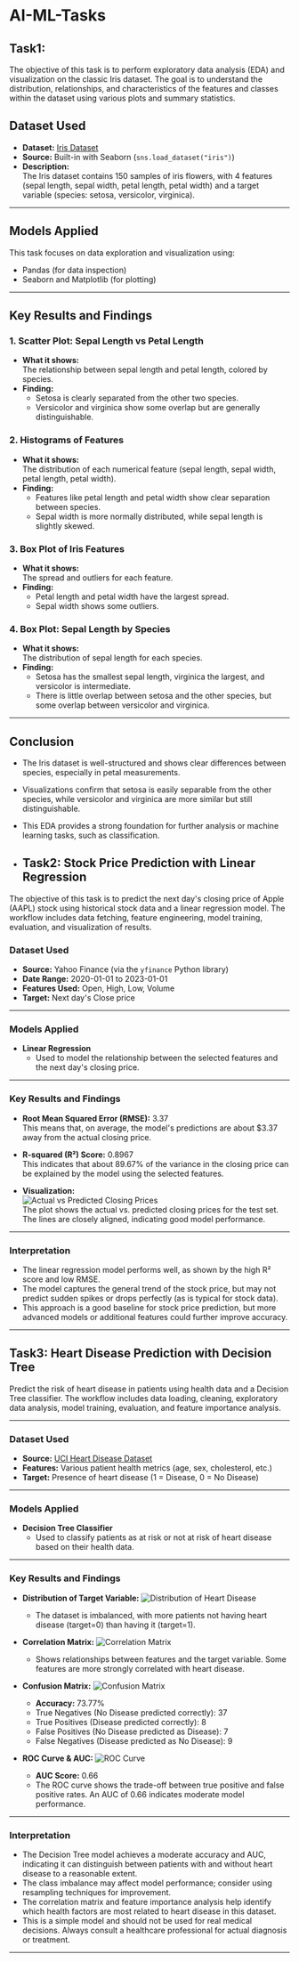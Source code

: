 # AI-ML-Tasks

## Task1:
The objective of this task is to perform exploratory data analysis (EDA) and visualization on the classic Iris dataset. The goal is to understand the distribution, relationships, and characteristics of the features and classes within the dataset using various plots and summary statistics.

## Dataset Used
- **Dataset:** [Iris Dataset](https://en.wikipedia.org/wiki/Iris_flower_data_set)
- **Source:** Built-in with Seaborn (`sns.load_dataset("iris")`)
- **Description:**  
  The Iris dataset contains 150 samples of iris flowers, with 4 features (sepal length, sepal width, petal length, petal width) and a target variable (species: setosa, versicolor, virginica).

---

## Models Applied
  This task focuses on data exploration and visualization using:
  - Pandas (for data inspection)
  - Seaborn and Matplotlib (for plotting)
---

## Key Results and Findings

### 1. **Scatter Plot: Sepal Length vs Petal Length**
- **What it shows:**  
  The relationship between sepal length and petal length, colored by species.
- **Finding:**  
  - Setosa is clearly separated from the other two species.
  - Versicolor and virginica show some overlap but are generally distinguishable.

### 2. **Histograms of Features**
- **What it shows:**  
  The distribution of each numerical feature (sepal length, sepal width, petal length, petal width).
- **Finding:**  
  - Features like petal length and petal width show clear separation between species.
  - Sepal width is more normally distributed, while sepal length is slightly skewed.

### 3. **Box Plot of Iris Features**
- **What it shows:**  
  The spread and outliers for each feature.
- **Finding:**  
  - Petal length and petal width have the largest spread.
  - Sepal width shows some outliers.

### 4. **Box Plot: Sepal Length by Species**
- **What it shows:**  
  The distribution of sepal length for each species.
- **Finding:**  
  - Setosa has the smallest sepal length, virginica the largest, and versicolor is intermediate.
  - There is little overlap between setosa and the other species, but some overlap between versicolor and virginica.

---

## Conclusion

- The Iris dataset is well-structured and shows clear differences between species, especially in petal measurements.
- Visualizations confirm that setosa is easily separable from the other species, while versicolor and virginica are more similar but still distinguishable.
- This EDA provides a strong foundation for further analysis or machine learning tasks, such as classification.

- ## Task2: Stock Price Prediction with Linear Regression
The objective of this task is to predict the next day's closing price of Apple (AAPL) stock using historical stock data and a linear regression model. The workflow includes data fetching, feature engineering, model training, evaluation, and visualization of results.


### Dataset Used

- **Source:** Yahoo Finance (via the `yfinance` Python library)
- **Date Range:** 2020-01-01 to 2023-01-01
- **Features Used:** Open, High, Low, Volume
- **Target:** Next day's Close price

---

### Models Applied

- **Linear Regression**
  - Used to model the relationship between the selected features and the next day's closing price.

---

### Key Results and Findings

- **Root Mean Squared Error (RMSE):** 3.37  
  This means that, on average, the model's predictions are about $3.37 away from the actual closing price.

- **R-squared (R²) Score:** 0.8967  
  This indicates that about 89.67% of the variance in the closing price can be explained by the model using the selected features.

- **Visualization:**  
  ![Actual vs Predicted Closing Prices](attachment:image1.png)  
  The plot shows the actual vs. predicted closing prices for the test set. The lines are closely aligned, indicating good model performance.

---

### Interpretation

- The linear regression model performs well, as shown by the high R² score and low RMSE.
- The model captures the general trend of the stock price, but may not predict sudden spikes or drops perfectly (as is typical for stock data).
- This approach is a good baseline for stock price prediction, but more advanced models or additional features could further improve accuracy.

---

## Task3:  Heart Disease Prediction with Decision Tree

Predict the risk of heart disease in patients using health data and a Decision Tree classifier. The workflow includes data loading, cleaning, exploratory data analysis, model training, evaluation, and feature importance analysis.

---

### Dataset Used

- **Source:** [UCI Heart Disease Dataset](https://storage.googleapis.com/download.tensorflow.org/data/heart.csv)
- **Features:** Various patient health metrics (age, sex, cholesterol, etc.)
- **Target:** Presence of heart disease (1 = Disease, 0 = No Disease)

---

### Models Applied

- **Decision Tree Classifier**
  - Used to classify patients as at risk or not at risk of heart disease based on their health data.

---

### Key Results and Findings

- **Distribution of Target Variable:**
  ![Distribution of Heart Disease](attachment:image1.png)
  - The dataset is imbalanced, with more patients not having heart disease (target=0) than having it (target=1).

- **Correlation Matrix:**
  ![Correlation Matrix](attachment:image2.png)
  - Shows relationships between features and the target variable. Some features are more strongly correlated with heart disease.

- **Confusion Matrix:**
  ![Confusion Matrix](attachment:image3.png)
  - **Accuracy:** 73.77%
  - True Negatives (No Disease predicted correctly): 37
  - True Positives (Disease predicted correctly): 8
  - False Positives (No Disease predicted as Disease): 7
  - False Negatives (Disease predicted as No Disease): 9

- **ROC Curve & AUC:**
  ![ROC Curve](attachment:image4.png)
  - **AUC Score:** 0.66
  - The ROC curve shows the trade-off between true positive and false positive rates. An AUC of 0.66 indicates moderate model performance.

---

### Interpretation

- The Decision Tree model achieves a moderate accuracy and AUC, indicating it can distinguish between patients with and without heart disease to a reasonable extent.
- The class imbalance may affect model performance; consider using resampling techniques for improvement.
- The correlation matrix and feature importance analysis help identify which health factors are most related to heart disease in this dataset.
- This is a simple model and should not be used for real medical decisions. Always consult a healthcare professional for actual diagnosis or treatment.

---
